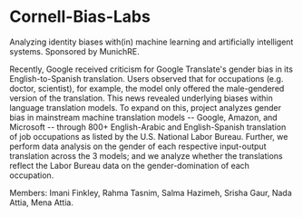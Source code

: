 # Cornell-Bias-Labs
Analyzing identity biases with(in) machine learning and artificially intelligent systems. Sponsored by MunichRE.

Recently, Google received criticism for Google Translate's gender bias in its English-to-Spanish translation. Users observed that for occupations (e.g. doctor, scientist), for example, the model only offered the male-gendered version of the translation. This news revealed underlying biases within language translation models. To expand on this, project analyzes gender bias in mainstream machine translation models -- Google, Amazon, and Microsoft -- through 800+ English-Arabic and English-Spanish translation of job occupations as listed by the U.S. National Labor Bureau. Further, we perform data analysis on the gender of each respective input-output translation across the 3 models; and we analyze whether the translations reflect the Labor Bureau data on the gender-domination of each occupation.

Members: Imani Finkley, Rahma Tasnim, Salma Hazimeh, Srisha Gaur, Nada Attia, Mena Attia.
